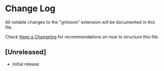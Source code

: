 # Change Log

All notable changes to the "grimoire" extension will be documented in this file.

Check [Keep a Changelog](http://keepachangelog.com/) for recommendations on how to structure this file.

## [Unreleased]

- Initial release
